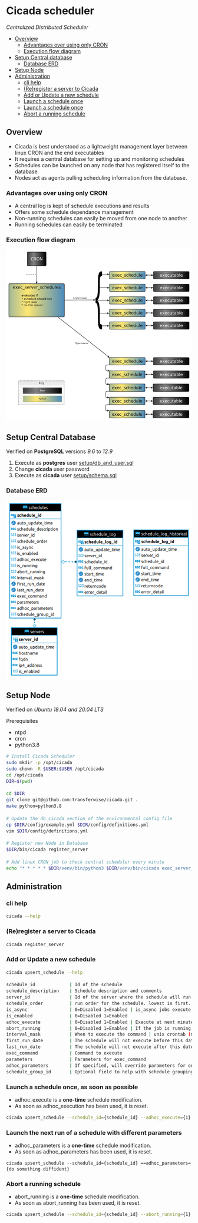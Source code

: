 # Cicada scheduler

*Centralized Distributed Scheduler*

- [Overview](#overview)
    - [Advantages over using only CRON](#advantages-over-using-only-cron)
    - [Execution flow diagram](#execution-flow-diagram)
- [Setup Central database](#setup-central-database)
    - [Database ERD](#database-erd)
- [Setup Node](#setup-node)
- [Administration](#administration)
    - [cli help](#cli-help)
    - [(Re)register a server to Cicada](#(re)register-a-server-to-cicada)
    - [Add or Update a new schedule](#add-or-update-a-new-schedule)
    - [Launch a schedule once](#launch-a-schedule-once)
    - [Launch a schedule once](#launch-a-schedule-once)
    - [Abort a running schedule](#abort-a-running-schedule)
## Overview

- Cicada is best understood as a lightweight management layer between linux CRON and the end executables
- It requires a central database for setting up and monitoring schedules
- Schedules can be launched on any node that has registered itself to the database
- Nodes act as agents pulling scheduling information from the database.
### Advantages over using only CRON
- A central log is kept of schedule executions and results
- Offers some schedule dependance management
- Non-running schedules can easily be moved from one node to another
- Running schedules can easily be terminated
### Execution flow diagram

![process_flow](docs/execution_flow.png)

## Setup Central Database

Verified on **PostgreSQL** versions *9.6* to *12.9*

1. Execute as **postgres** user [setup/db_and_user.sql](setup/db_and_user.sql)
2. Change **cicada** user password
3. Execute as **cicada** user [setup/schema.sql](setup/schema.sql)

### Database ERD

![erd](docs/erd.png)

## Setup Node

Verified on *Ubuntu 18.04 and 20.04 LTS*

Prerequisites

- ntpd
- cron
- python3.8

```bash
# Install Cicada Scheduler
sudo mkdir -p /opt/cicada
sudo chown -R $USER:$USER /opt/cicada
cd /opt/cicada
DIR=$(pwd)

cd $DIR
git clone git@github.com:transferwise/cicada.git .
make python=python3.8

# Update the db_cicada section of the environmental config file
cp $DIR/config/example.yml $DIR/config/definitions.yml
vim $DIR/config/definitions.yml

# Register new Node in Database
$DIR/bin/cicada register_server

# Add linux CRON job to check central scheduler every minute
echo "* * * * * $DIR/venv/bin/python3 $DIR/venv/bin/cicada exec_server_schedules" | crontab
```

## Administration

### cli help
```bash
cicada --help
```

### (Re)register a server to Cicada
```bash
cicada register_server
```

### Add or Update a new schedule
```bash
cicada upsert_schedule --help

schedule_id             | Id of the schedule
schedule_description    | Schedule description and comments
server_id               | Id of the server where the schedule will run
schedule_order          | run order for the schedule. lowest is first. is_async jobs will be execute in parallel
is_async                | 0=Disabled 1=Enabled | is_async jobs execute in parallel
is_enabled              | 0=Disabled 1=Enabled
adhoc_execute           | 0=Disabled 1=Enabled | Execute at next minute, regardless of other settings
abort_running           | 0=Disabled 1=Enabled | If the job is running, it will be terminated as soon as possible
interval_mask           | When to execute the command | unix crontab (minute hour dom month dow)
first_run_date          | The schedule will not execute before this datetime
last_run_date           | The schedule will not execute after this datetime
exec_command            | Command to execute
parameters              | Parameters for exec_command
adhoc_parameters        | If specified, will override parameters for one run
schedule_group_id       | Optional field to help with schedule grouping
```

### Launch a schedule once, as soon as possible
- adhoc_execute is a **one-time** schedule modification.
- As soon as adhoc_execution has been used, it is reset.

```bash
cicada upsert_schedule --schedule_id={schedule_id} --adhoc_execute={1}
```

### Launch the next run of a schedule with different parameters
- adhoc_parameters is a **one-time** schedule modification.
- As soon as adhoc_parameters has been used, it is reset.
```
cicada upsert_schedule --schedule_id={schedule_id} ==adhoc_parameters={do something diffident}
```

### Abort a running schedule
- abort_running is a **one-time** schedule modification.
- As soon as abort_running has been used, it is reset.

```bash
cicada upsert_schedule --schedule_id={schedule_id} --abort_running={1}
```
